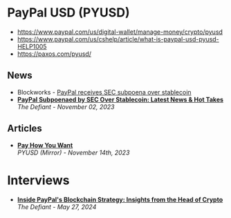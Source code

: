 # PayPal USD (PYUSD)

- https://www.paypal.com/us/digital-wallet/manage-money/crypto/pyusd
- https://www.paypal.com/us/cshelp/article/what-is-paypal-usd-pyusd-HELP1005
- https://paxos.com/pyusd/

## News

- Blockworks - [PayPal receives SEC subpoena over stablecoin](https://blockworks.co/news/paypal-receives-sec-subpoena-over-stablecoin)
- [**PayPal Subpoenaed by SEC Over Stablecoin: Latest News & Hot Takes**](https://thedefiant.io/paypal-subpoenaed-by-sec-news-and-hot-takes-roundup)
  <br/>_The Defiant - November 02, 2023_

## Articles
- [**Pay How You Want**](https://pyusd.mirror.xyz/Ss1e0V8A01CA3YFkayridGSYNhvOwK8norKFmdo61DQ)
  <br/>_PYUSD (Mirror) - November 14th, 2023_

# Interviews
- [**Inside PayPal's Blockchain Strategy: Insights from the Head of Crypto**](https://www.youtube.com/watch?v=MJUqfKr_QRY)
  <br/>_The Defiant - May 27, 2024_
